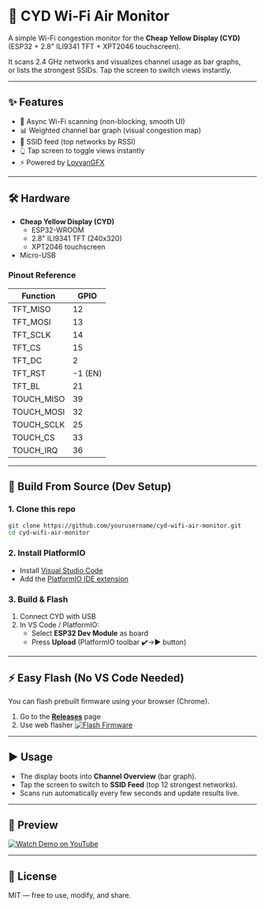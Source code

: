# 📡 CYD Wi-Fi Air Monitor

A simple Wi-Fi congestion monitor for the **Cheap Yellow Display (CYD)**  
(ESP32 + 2.8" ILI9341 TFT + XPT2046 touchscreen).  

It scans 2.4 GHz networks and visualizes channel usage as bar graphs,  
or lists the strongest SSIDs. Tap the screen to switch views instantly.  

---

## ✨ Features
- 📶 Async Wi-Fi scanning (non-blocking, smooth UI)  
- 📊 Weighted channel bar graph (visual congestion map)  
- 📜 SSID feed (top networks by RSSI)  
- 👆 Tap screen to toggle views instantly  
- ⚡ Powered by [LovyanGFX](https://github.com/lovyan03/LovyanGFX)  

---

## 🛠 Hardware
- **Cheap Yellow Display (CYD)**  
  - ESP32-WROOM  
  - 2.8" ILI9341 TFT (240x320)  
  - XPT2046 touchscreen
- Micro-USB 

### Pinout Reference
| Function     | GPIO |
|--------------|------|
| TFT_MISO     | 12   |
| TFT_MOSI     | 13   |
| TFT_SCLK     | 14   |
| TFT_CS       | 15   |
| TFT_DC       | 2    |
| TFT_RST      | -1 (EN) |
| TFT_BL       | 21   |
| TOUCH_MISO   | 39   |
| TOUCH_MOSI   | 32   |
| TOUCH_SCLK   | 25   |
| TOUCH_CS     | 33   |
| TOUCH_IRQ    | 36   |

---

## 🔧 Build From Source (Dev Setup)

### 1. Clone this repo
```bash
git clone https://github.com/yourusername/cyd-wifi-air-monitor.git
cd cyd-wifi-air-monitor
```
### 2. Install PlatformIO
- Install [Visual Studio Code](https://code.visualstudio.com/)  
- Add the [PlatformIO IDE extension](https://platformio.org/install/ide?install=vscode)  

### 3. Build & Flash
1. Connect CYD with USB  
2. In VS Code / PlatformIO:  
   - Select **ESP32 Dev Module** as board  
   - Press **Upload** (PlatformIO toolbar ✔️→▶️ button)  

---

## ⚡ Easy Flash (No VS Code Needed)
You can flash prebuilt firmware using your browser (Chrome).  

1. Go to the [**Releases**](https://github.com/yourusername/cyd-wifi-air-monitor/releases) page  
2. Use web flasher [![Flash Firmware](https://img.shields.io/badge/Flash%20with%20Web%20Flasher-blue?logo=esphome)](https://esphome.github.io/esp-web-tools/?url=https://github.com/463N7/CYD_wifi_monitor/releases/latest/download/firmware.json)


---

## ▶️ Usage
- The display boots into **Channel Overview** (bar graph).  
- Tap the screen to switch to **SSID Feed** (top 12 strongest networks).  
- Scans run automatically every few seconds and update results live.  

---

## 📸 Preview
[![Watch Demo on YouTube](https://img.youtube.com/vi/jSBA8VyDLIY/0.jpg)](https://youtube.com/shorts/jSBA8VyDLIY)
 

---

## 📜 License
MIT — free to use, modify, and share.
